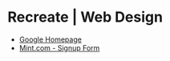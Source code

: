 # Recreate | Web Design
- [Google Homepage](https://theodinproject-google-homepage.vercel.app/)
- [Mint.com - Signup Form](https://theodinproject-html-forms.vercel.app/)
